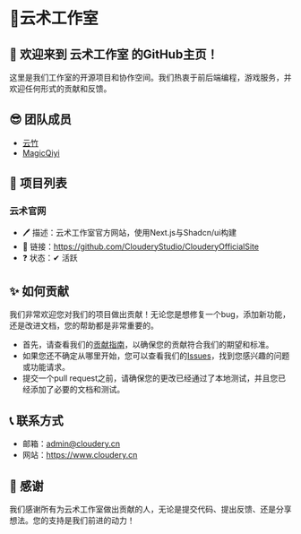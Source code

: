 # 📕云术工作室
  
## 👋 欢迎来到 **云术工作室** 的GitHub主页！  
  
这里是我们工作室的开源项目和协作空间。我们热衷于前后端编程，游戏服务，并欢迎任何形式的贡献和反馈。  
  
## 😎 团队成员  
  
- [云竹](https://github.com/yunzhu666)  
- [MagicQiyi](https://github.com/MagicalQiyi)  
  
## 👀 项目列表
  
### 云术官网
  
- 🖊 描述：云术工作室官方网站，使用Next.js与Shadcn/ui构建
- 🔗 链接：https://github.com/ClouderyStudio/ClouderyOfficialSite
- ❓ 状态：✔ 活跃  
  
## ✨ 如何贡献  
  
我们非常欢迎您对我们的项目做出贡献！无论您是想修复一个bug，添加新功能，还是改进文档，您的帮助都是非常重要的。  
  
- 首先，请查看我们的[贡献指南](https://github.com/ClouderyStudio/.github/blob/main/profile/CONTRIBUTING.md)，以确保您的贡献符合我们的期望和标准。  
- 如果您还不确定从哪里开始，您可以查看我们的[Issues](https://github.com/ClouderyStudio/.github/issues)，找到您感兴趣的问题或功能请求。  
- 提交一个pull request之前，请确保您的更改已经通过了本地测试，并且您已经添加了必要的文档和测试。  
  
## 📞 联系方式  
  
- 邮箱：admin@cloudery.cn  
- 网站：https://www.cloudery.cn
  
## 👏 感谢  
  
我们感谢所有为云术工作室做出贡献的人，无论是提交代码、提出反馈、还是分享想法。您的支持是我们前进的动力！
